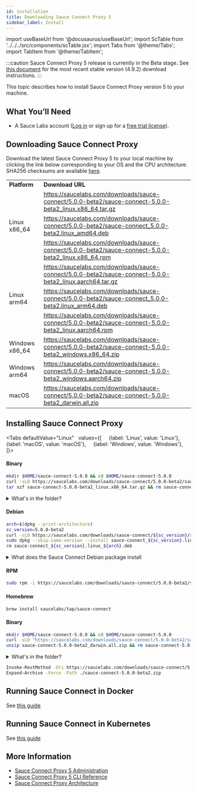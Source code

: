 ```yaml
---
id: installation
title: Downloading Sauce Connect Proxy 5
sidebar_label: Install
---
```


import useBaseUrl from '@docusaurus/useBaseUrl';
import ScTable from '../../../src/components/scTable.jsx';
import Tabs from '@theme/Tabs';
import TabItem from '@theme/TabItem';

:::caution
Sauce Connect Proxy 5 release is currently in the Beta stage. See [this document](/secure-connections/sauce-connect/installation/) for the most recent stable version (4.9.2) download instructions.
:::

This topic describes how to install Sauce Connect Proxy version 5 to your machine.

## What You’ll Need

- A Sauce Labs account ([Log in](https://accounts.saucelabs.com/am/XUI/#login/) or sign up for a [free trial license](https://saucelabs.com/sign-up)).

## Downloading Sauce Connect Proxy

Download the latest Sauce Connect Proxy 5 to your local machine by clicking the link below corresponding to your OS and the CPU architecture.
SHA256 checksums are available [here](https://saucelabs.com/downloads/sauce-connect/5.0.0-beta2/checksums).

<table>
  <tr>
    <td><strong>Platform</strong>
    </td>
    <td><strong>Download URL</strong>
    </td>
  </tr>
  <tr>
    <td rowspan="3">Linux x86_64</td>
    <td>
      <a href="https://saucelabs.com/downloads/sauce-connect/5.0.0-beta2/sauce-connect-5.0.0-beta2_linux.x86_64.tar.gz">https://saucelabs.com/downloads/sauce-connect/5.0.0-beta2/sauce-connect-5.0.0-beta2_linux.x86_64.tar.gz</a>
    </td>
  </tr>
  <tr>
    <td>
      <a href="https://saucelabs.com/downloads/sauce-connect/5.0.0-beta2/sauce-connect_5.0.0-beta2.linux_amd64.deb">https://saucelabs.com/downloads/sauce-connect/5.0.0-beta2/sauce-connect_5.0.0-beta2.linux_amd64.deb</a>
    </td>
  </tr>
  <tr>
    <td>
      <a href="https://saucelabs.com/downloads/sauce-connect/5.0.0-beta2/sauce-connect-5.0.0-beta2_linux.x86_64.rpm">https://saucelabs.com/downloads/sauce-connect/5.0.0-beta2/sauce-connect-5.0.0-beta2_linux.x86_64.rpm</a>
    </td>
  </tr>
  <tr>
    <td rowspan="3">Linux arm64</td>
    <td>
      <a href="https://saucelabs.com/downloads/sauce-connect/5.0.0-beta2/sauce-connect-5.0.0-beta2_linux.aarch64.tar.gz">https://saucelabs.com/downloads/sauce-connect/5.0.0-beta2/sauce-connect-5.0.0-beta2_linux.aarch64.tar.gz</a>
    </td>
  </tr>
  <tr>
    <td>
      <a href="https://saucelabs.com/downloads/sauce-connect/5.0.0-beta2/sauce-connect_5.0.0-beta2.linux_arm64.deb">https://saucelabs.com/downloads/sauce-connect/5.0.0-beta2/sauce-connect_5.0.0-beta2.linux_arm64.deb</a>
    </td>
  </tr>
  <tr>
    <td>
      <a href="https://saucelabs.com/downloads/sauce-connect/5.0.0-beta2/sauce-connect-5.0.0-beta2_linux.aarch64.rpm">https://saucelabs.com/downloads/sauce-connect/5.0.0-beta2/sauce-connect-5.0.0-beta2_linux.aarch64.rpm</a>
    </td>
  </tr>
  <tr>
    <td>Windows x86_64</td>
    <td>
      <a href="https://saucelabs.com/downloads/sauce-connect/5.0.0-beta2/sauce-connect-5.0.0-beta2_windows.x86_64.zip">https://saucelabs.com/downloads/sauce-connect/5.0.0-beta2/sauce-connect-5.0.0-beta2_windows.x86_64.zip</a>
    </td>
  </tr>
  <tr>
    <td>Windows arm64</td>
    <td>
      <a href="https://saucelabs.com/downloads/sauce-connect/5.0.0-beta2/sauce-connect-5.0.0-beta2_windows.aarch64.zip">https://saucelabs.com/downloads/sauce-connect/5.0.0-beta2/sauce-connect-5.0.0-beta2_windows.aarch64.zip</a>
    </td>
  </tr>
  <tr>
    <td>macOS</td>
    <td>
      <a href="https://saucelabs.com/downloads/sauce-connect/5.0.0-beta2/sauce-connect-5.0.0-beta2_darwin.all.zip">https://saucelabs.com/downloads/sauce-connect/5.0.0-beta2/sauce-connect-5.0.0-beta2_darwin.all.zip</a>
    </td>
  </tr>
</table>

## Installing Sauce Connect Proxy

<Tabs
defaultValue="Linux"
  values={[
    {label: 'Linux', value: 'Linux'},
    {label: 'macOS', value: 'macOS'},
    {label: 'Windows', value: 'Windows'},
  ]}>
<TabItem value="Linux">

#### Binary

```bash title="Download binary"
mkdir $HOME/sauce-connect-5.0.0 && cd $HOME/sauce-connect-5.0.0
curl -sLO https://saucelabs.com/downloads/sauce-connect/5.0.0-beta2/sauce-connect-5.0.0-beta2_linux.x86_64.tar.gz
tar xzf sauce-connect-5.0.0-beta2_linux.x86_64.tar.gz && rm sauce-connect-5.0.0-beta2_linux.x86_64.tar.gz
```

<details><summary>What's in the folder?</summary>

#### Sauce Connect folder contents

```bash
  ├── LICENSE
  ├── LICENSE.3RD_PARTY
  ├── completions
  │   ├── sc.bash
  │   ├── sc.fish
  │   └── sc.zsh
  └── sc
```

</details>

#### Debian
```bash title="Install a Debian package"
arch=$(dpkg --print-architecture)
sc_version=5.0.0-beta2
curl -sLO https://saucelabs.com/downloads/sauce-connect/${sc_version}/sauce-connect_${sc_version}.linux_${arch}.deb
sudo dpkg --skip-same-version --install sauce-connect_${sc_version}.linux_${arch}.deb
rm sauce-connect_${sc_version}.linux_${arch}.deb
```

<details><summary>What does the Sauce Connect Debian package install</summary>

- Sauce Connect Proxy binary is in `/usr/bin/sc`
- The enviroment variables file template is in `/etc/default/sauce-connect`. The file may be modified to include your configuration, , see [Running systemd service on Debian-based Linux](/secure-connections/sauce-connect-5/operation/systemd/)
  ```bash
  cat /etc/default/sauce-connect
  # Default values for Sauce Connect Proxy
  #SAUCE_CONFIG_FILE=/etc/sauce-connect/config.yaml
  # Required values
  #SAUCE_USERNAME=
  #SAUCE_ACCESS_KEY=
  #SAUCE_REGION=
  #SAUCE_TUNNEL_NAME=
  # Options
  #SAUCE_SHARED=all
  #SAUCE_TUNNEL_POOL=
  # See https://docs.saucelabs.com/dev/cli/sauce-connect-5/ for all environment variable values
  ```
- Systemd service is enabled, see [Running systemd service on Debian-based Linux](/secure-connections/sauce-connect-5/operation/systemd/)

</details>

#### RPM

```bash title="Install an RPM package"
sudo rpm -i https://saucelabs.com/downloads/sauce-connect/5.0.0-beta2/sauce-connect-5.0.0-beta2_linux.x86_64.rpm
```

  </TabItem>

  <TabItem value="macOS">

#### Homebrew

```bash title="Homebrew (recommended)"
brew install saucelabs/tap/sauce-connect
```

#### Binary

```bash title="Download binary"
mkdir $HOME/sauce-connect-5.0.0 && cd $HOME/sauce-connect-5.0.0
curl -sLO "https://saucelabs.com/downloads/sauce-connect/5.0.0-beta2/sauce-connect-5.0.0-beta2_darwin.all.zip"
unzip sauce-connect-5.0.0-beta2_darwin.all.zip && rm sauce-connect-5.0.0-beta2_darwin.all.zip
```

<details><summary>What's in the folder?</summary>

#### Sauce Connect folder contents

```bash
  ├── LICENSE
  ├── LICENSE.3RD_PARTY
  ├── completions
  │   ├── sc.bash
  │   ├── sc.fish
  │   └── sc.zsh
  └── sc
```

</details>

  </TabItem>

  <TabItem value="Windows">

```bash title="Using Powershell (Windows)"
Invoke-RestMethod -Uri https://saucelabs.com/downloads/sauce-connect/5.0.0-beta2/sauce-connect-5.0.0-beta2_windows.x86_64.zip -OutFile sauce-connect-5.0.0-beta2.zip
Expand-Archive -Force -Path ./sauce-connect-5.0.0-beta2.zip
```

  </TabItem>
</Tabs>

## Running Sauce Connect in Docker

See [this guide](/secure-connections/sauce-connect-5/operation/docker/)

## Running Sauce Connect in Kubernetes

See [this guide](/secure-connections/sauce-connect-5/operation/kubernetes/)

## More Information

- [Sauce Connect Proxy 5 Administration](/secure-connections/sauce-connect-5/operation/overview/)
- [Sauce Connect Proxy 5 CLI Reference](/dev/cli/sauce-connect-5/)
- [Sauce Connect Proxy Architecture](/secure-connections/sauce-connect-5/advanced/architecture/)
